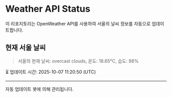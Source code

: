 
# Weather API Status

이 리포지토리는 OpenWeather API를 사용하여 서울의 날씨 정보를 자동으로 업데이트합니다.

## 현재 서울 날씨
> 서울의 현재 날씨: overcast clouds, 온도: 18.65°C, 습도: 98%

⏳ 업데이트 시간: 2025-10-07 11:20:50 (UTC)

---
자동 업데이트 봇에 의해 관리됩니다.
